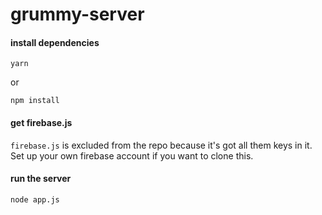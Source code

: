 # grummy-server

#### install dependencies
```shell
yarn
```
or
```shell
npm install
```

#### get firebase.js
`firebase.js` is excluded from the repo because it's got all them keys in it.
Set up your own firebase account if you want to clone this.

#### run the server
```shell
node app.js
```
